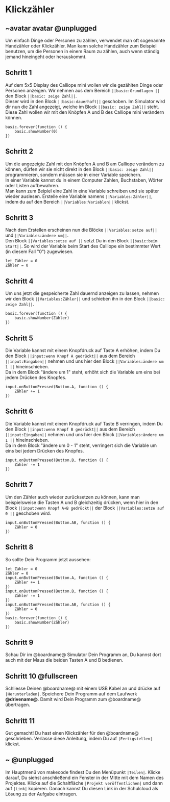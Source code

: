 # Klickzähler

## ~avatar avatar @unplugged
Um einfach Dinge oder Personen zu zählen, verwendet man oft sogenannte Handzähler oder Klickzähler.
Man kann solche Handzähler zum Beispiel benutzen, um die Personen in einem Raum zu zählen, auch wenn ständig jemand hineingeht oder herauskommt.


## Schritt 1
Auf dem 5x5 Display des Calliope mini wollen wir die gezählten Dinge oder Personen anzeigen.
Wir nehmen aus dem Bereich ``||basic:Grundlagen ||`` den Block ``||basic: zeige Zahl||``. <br>
Dieser wird in den Block ``||basic:dauerhaft||`` geschoben. Im Simulator wird dir nun die Zahl angezeigt, welche im Block ``||basic: zeige Zahl||`` steht. <br>
Diese Zahl wollen wir mit den Knöpfen A und B des Calliope mini verändern können. 

```blocks
basic.forever(function () {
    basic.showNumber(0)
})
```

## Schritt 2
Um die angezeigte Zahl mit den Knöpfen A und B am Calliope verändern zu können, dürfen wir sie nicht direkt in den Block ``||basic: zeige Zahl||`` programmieren, sondern müssen sie in einer Variable speichern. <br>
In einer Variable kannst du in einem Computer Zahlen, Buchstaben, Wörter oder Listen aufbewahren. <br>
Man kann zum Beipiel eine Zahl in eine Variable schreiben und sie später wieder auslesen.
Erstelle eine Variable namens ``||Variables:Zähler||``, indem du auf den Bereich ``||Variables:Variablen||`` klickst. <br>


## Schritt 3
Nach dem Erstellen erscheinen nun die Blöcke ``||Variables:setze auf||`` und ``||Variables:ändere um||``. <br>
Den Block ``||Variables:setze auf ||`` setzt Du in den Block ``||basic:beim Start||``. 
So wird der Variable beim Start des Calliope ein bestimmter Wert (in diesem Fall "0") zugewiesen. <br>

```blocks
let Zähler = 0
Zähler = 0
```

## Schritt 4
Um uns jetzt die gespeicherte Zahl dauernd anzeigen zu lassen, nehmen wir den Block ``||Variables:Zähler||`` und schieben ihn in den Block ``||basic: zeige Zahl||``. <br>

```blocks
basic.forever(function () {
    basic.showNumber(Zähler)
})
```

## Schritt 5
Die Variable kannst mit einem Knopfdruck auf Taste A erhöhen, indem Du den Block ``||input:wenn Knopf A gedrückt||`` aus dem Bereich ``||input:Eingaben||`` nehmen und uns hier den Block ``||Variables:ändere um 1 ||`` hineinschieben. <br>
Da in dem Block "ändere um 1" steht, erhöht sich die Variable um eins bei jedem Drücken des Knopfes.

```blocks
input.onButtonPressed(Button.A, function () {
    Zähler += 1
})

```


## Schritt 6
Die Variable kannst mit einem Knopfdruck auf Taste B verringen, indem Du den Block ``||input:wenn Knopf B gedrückt||`` aus dem Bereich ``||input:Eingaben||`` nehmen und uns hier den Block ``||Variables:ändere um 1 ||`` hineinschieben. <br>
Da in dem Block "ändere um 0 - 1" steht, verringert sich die Variable um eins bei jedem Drücken des Knopfes.

```blocks
input.onButtonPressed(Button.B, function () {
    Zähler -= 1
})

```


## Schritt 7
Um den Zähler auch wieder zurücksetzen zu können, kann man beispielsweise die Tasten A und B gleichzeitig drücken, wenn hier in den Block ``||input:wenn Knopf A+B gedrückt||`` 
der Block ``||Variables:setze auf 0 ||`` geschoben wird.

```blocks
input.onButtonPressed(Button.AB, function () {
    Zähler = 0
})
```


## Schritt 8
So sollte Dein Programm jetzt aussehen:
```blocks
let Zähler = 0
Zähler = 0
input.onButtonPressed(Button.A, function () {
    Zähler += 1
})
input.onButtonPressed(Button.B, function () {
    Zähler -= 1
})
input.onButtonPressed(Button.AB, function () {
    Zähler = 0
})
basic.forever(function () {
    basic.showNumber(Zähler)
})
```


## Schritt 9

Schau Dir im @boardname@ Simulator Dein Programm an, Du kannst dort auch mit der Maus die beiden Tasten A und B bedienen.


## Schritt 10 @fullscreen

Schliesse Deinen @boardname@ mit einem USB Kabel an und drücke auf ``|Herunterladen|``. Speichere Dein Programm auf dem Laufwerk **@drivename@**. 
Damit wird Dein Programm zum @boardname@ übertragen.


## Schritt 11

Gut gemacht! Du hast einen Klickzähler für den @boardname@ geschrieben.
Verlasse diese Anleitung, indem Du auf ``|Fertigstellen|`` klickst. 


## ~ @unplugged
Im Hauptmenü von makecode findest Du den Menüpunkt ``|Teilen|``. 
Klicke darauf, Du siehst anschließend ein Fenster in der Mitte mit dem Namen des Projektes. 
Klicke auf die Schaltfläche ``|Projekt veröffentlichen|`` und dann auf ``|Link|`` kopieren. 
Danach kannst Du diesen Link in der Schulcloud als Lösung zu der Aufgabe eintragen.


